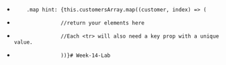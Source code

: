  *         .map hint: {this.customersArray.map((customer, index) => (
 *                    //return your elements here
 *                    //Each <tr> will also need a key prop with a unique value.
 *                    ))}# Week-14-Lab
